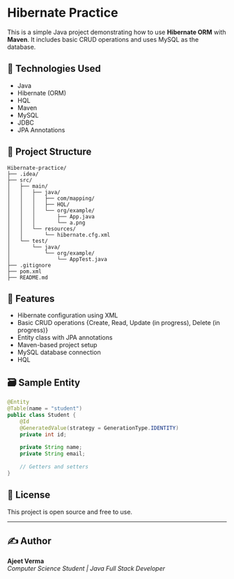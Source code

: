 # Hibernate Practice

This is a simple Java project demonstrating how to use **Hibernate ORM** with **Maven**. It includes basic CRUD operations and uses MySQL as the database.

## 🔧 Technologies Used

- Java
- Hibernate (ORM)
- HQL
- Maven
- MySQL
- JDBC
- JPA Annotations

## 📁 Project Structure

```
Hibernate-practice/
├── .idea/
├── src/
│   ├── main/
│   │   ├── java/
│   │   │   ├── com/mapping/
│   │   │   ├── HQL/
│   │   │   └── org/example/
│   │   │       ├── App.java
│   │   │       └── a.png
│   │   └── resources/
│   │       └── hibernate.cfg.xml
│   └── test/
│       └── java/
│           └── org/example/
│               └── AppTest.java
├── .gitignore
├── pom.xml
├── README.md
```

## 📌 Features

- Hibernate configuration using XML
- Basic CRUD operations {Create, Read, Update (in progress), Delete (in progress)}
- Entity class with JPA annotations
- Maven-based project setup
- MySQL database connection
- HQL

## 🗃️ Sample Entity

```java
@Entity
@Table(name = "student")
public class Student {
    @Id
    @GeneratedValue(strategy = GenerationType.IDENTITY)
    private int id;
    
    private String name;
    private String email;
    
    // Getters and setters
}
```

## 📄 License

This project is open source and free to use.

---

## ✍️ Author

**Ajeet Verma**  
_Computer Science Student | Java Full Stack Developer_